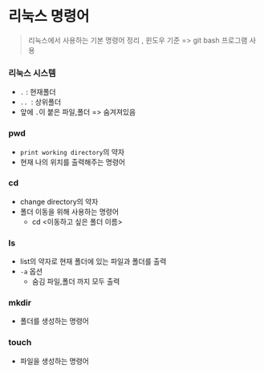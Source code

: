 # 리눅스 명령어

> 리눅스에서 사용하는 기본 명령어 정리 , 윈도우 기준 => git bash 프로그램 사용

### 리눅스 시스템

- `.` : 현재폴더
- `.. `: 상위폴더
- 앞에 `.`이 붙은 파일,폴더 => 숨겨져있음



### pwd

- `print working directory`의 약자
- 현재 나의 위치를 출력해주는 명령어



### cd

- change directory의 약자
- 폴더 이동을 위해 사용하는 명령어
  - cd <이동하고 싶은 폴더 이름>



### ls

- list의 약자로 현재 폴더에 있는 파일과 폴더를 출력
- `-a` 옵션
  - 숨김 파일,폴더 까지 모두 출력



### mkdir

- 폴더를 생성하는 명령어



### touch

- 파일을 생성하는 명령어